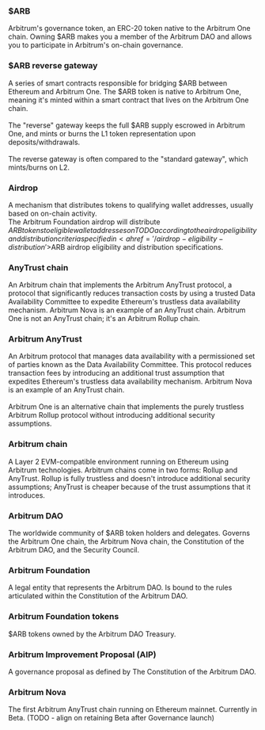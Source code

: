 <div class="hidden-glossary">

### $ARB
Arbitrum's governance token, an ERC-20 token native to the Arbitrum One chain. Owning $ARB makes you a member of the Arbitrum DAO and allows you to participate in Arbitrum's on-chain governance.

### $ARB reverse gateway
A series of smart contracts responsible for bridging $ARB between Ethereum and Arbitrum One. The $ARB token is native to Arbitrum One, meaning it's minted within a smart contract that lives on the Arbitrum One chain.<br />
<br />
The "reverse" gateway keeps the full $ARB supply escrowed in Arbitrum One, and mints or burns the L1 token representation upon deposits/withdrawals.<br />
<br />
The reverse gateway is often compared to the "standard gateway", which mints/burns on L2.

### Airdrop
A mechanism that distributes tokens to qualifying wallet addresses, usually based on on-chain activity.<br/>The Arbitrum Foundation airdrop will distribute $ARB tokens to eligible wallet addresses on TODO according to the airdrop eligibility and distribution criteria specified in <a href='/airdrop-eligibility-distribution'>$ARB airdrop eligibility and distribution specifications</a>.

### AnyTrust chain
An Arbitrum chain that implements the Arbitrum AnyTrust protocol, a protocol that significantly reduces transaction costs by using a trusted Data Availability Committee to expedite Ethereum's trustless data availability mechanism. Arbitrum Nova is an example of an AnyTrust chain. Arbitrum One is not an AnyTrust chain; it's an Arbitrum Rollup chain.

### Arbitrum AnyTrust
An Arbitrum protocol that manages data availability with a permissioned set of parties known as the Data Availability Committee. This protocol reduces transaction fees by introducing an additional trust assumption that expedites Ethereum's trustless data availability mechanism. Arbitrum Nova is an example of an AnyTrust chain.<br/><br/>Arbitrum One is an alternative chain that implements the purely trustless Arbitrum Rollup protocol without introducing additional security assumptions.

### Arbitrum chain
A Layer 2 EVM-compatible environment running on Ethereum using Arbitrum technologies. Arbitrum chains come in two forms: Rollup and AnyTrust. Rollup is fully trustless and doesn't introduce additional security assumptions; AnyTrust is cheaper because of the trust assumptions that it introduces.

### Arbitrum DAO
The worldwide community of $ARB token holders and delegates. Governs the Arbitrum One chain, the Arbitrum Nova chain, the Constitution of the Arbitrum DAO, and the Security Council.

### Arbitrum Foundation
A legal entity that represents the Arbitrum DAO. Is bound to the rules articulated within the Constitution of the Arbitrum DAO.

### Arbitrum Foundation tokens
$ARB tokens owned by the Arbitrum DAO Treasury.

### Arbitrum Improvement Proposal (AIP)
A governance proposal as defined by The Constitution of the Arbitrum DAO.

### Arbitrum Nova
The first Arbitrum AnyTrust chain running on Ethereum mainnet. Currently in Beta. (TODO - align on retaining Beta after Governance launch)


</div>

